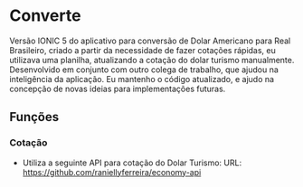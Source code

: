 # Converte
Versão IONIC 5 do aplicativo para conversão de Dolar Americano para Real Brasileiro, criado a partir da necessidade de fazer cotações rápidas, eu utilizava uma planilha, atualizando a cotação do dolar turismo manualmente. Desenvolvido em conjunto com outro colega de trabalho, que ajudou na inteligência da aplicação. Eu mantenho o código atualizado, e ajudo na concepção de novas ideias para implementações futuras.

## Funções
### Cotação
  - Utiliza a seguinte API para cotação do Dolar Turismo: 
    URL: https://github.com/raniellyferreira/economy-api
